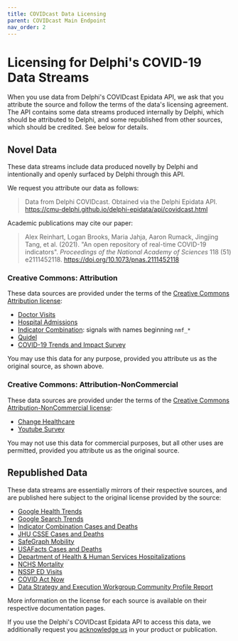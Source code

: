```yaml
---
title: COVIDcast Data Licensing
parent: COVIDcast Main Endpoint
nav_order: 2
---
```


# Licensing for Delphi's COVID-19 Data Streams

When you use data from Delphi's COVIDcast Epidata API, we ask that you attribute
the source and follow the terms of the data's licensing agreement. The API
contains some data streams produced internally by Delphi, which should be
attributed to Delphi, and some republished from other sources, which should be
credited. See below for details.

## Novel Data

These data streams include data produced novelly by Delphi and intentionally and
openly surfaced by Delphi through this API.

We request you attribute our data as follows:

> Data from Delphi COVIDcast. Obtained via the Delphi Epidata API.
> <https://cmu-delphi.github.io/delphi-epidata/api/covidcast.html>

Academic publications may cite our paper:

> Alex Reinhart, Logan Brooks, Maria Jahja, Aaron Rumack, Jingjing Tang, et al.
> (2021). "An open repository of real-time COVID-19 indicators". *Proceedings of
> the National Academy of Sciences* 118 (51) e2111452118.
> <https://doi.org/10.1073/pnas.2111452118>

### Creative Commons: Attribution

These data sources are provided under the terms of the [Creative Commons
Attribution license](https://creativecommons.org/licenses/by/4.0/):

* [Doctor Visits](covidcast-signals/doctor-visits.md)
* [Hospital Admissions](covidcast-signals/hospital-admissions.md)
* [Indicator Combination](covidcast-signals/indicator-combination.md): signals
  with names beginning `nmf_*`
* [Quidel](covidcast-signals/quidel.md)
* [COVID-19 Trends and Impact Survey](covidcast-signals/fb-survey.md)

You may use this data for any purpose, provided you attribute us as the original
source, as shown above.

### Creative Commons: Attribution-NonCommercial

These data sources are provided under the terms of the [Creative Commons
Attribution-NonCommercial
license](https://creativecommons.org/licenses/by-nc/4.0/):

* [Change Healthcare](covidcast-signals/chng.md)
* [Youtube Survey](covidcast-signals/youtube-survey.md)

You may not use this data for commercial purposes, but all other uses are
permitted, provided you attribute us as the original source.

## Republished Data

These data streams are essentially mirrors of their respective sources, and are
published here subject to the original license provided by the source:

* [Google Health Trends](covidcast-signals/ght.md)
* [Google Search Trends](covidcast-signals/google-symptoms.md)
* [Indicator Combination Cases and Deaths](covidcast-signals/indicator-combination.md)
* [JHU CSSE Cases and Deaths](covidcast-signals/jhu-csse.md)
* [SafeGraph Mobility](covidcast-signals/safegraph.md)
* [USAFacts Cases and Deaths](covidcast-signals/usafacts.md)
* [Department of Health & Human Services Hospitalizations](covidcast-signals/hhs.md)
* [NCHS Mortality](covidcast-signals/nchs-mortality.md)
* [NSSP ED Visits](covidcast-signals/nssp.md)
* [COVID Act Now](covidcast-signals/covid-act-now..md)
* [Data Strategy and Execution Workgroup Community Profile Report](covidcast-signals/dsew-cpr..md)

More information on the license for each source is available on their respective
documentation pages.

If you use the Delphi's COVIDcast Epidata API to access this data, we
additionally request you [acknowledge us](README.md#citing) in your product or
publication.
